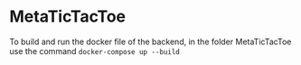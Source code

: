 # MetaTicTacToe

To build and run the docker file of the backend, in the folder MetaTicTacToe use the command `docker-compose up --build`
